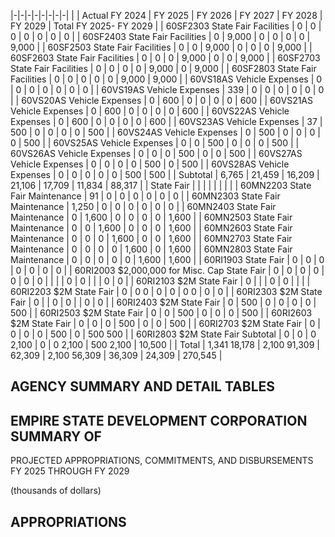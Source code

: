 |-|-|-|-|-|-|-|-|
| | Actual FY 2024 | FY 2025 | FY 2026 | FY 2027 | FY 2028 | FY 2029 | Total FY 2025- FY 2029 |
| 60SF2303 State Fair Facilities | 0 | 0 | 0 | 0 | 0 | 0 | 0 |
| 60SF2403 State Fair Facilities | 0 | 9,000 | 0 | 0 | 0 | 0 | 9,000 |
| 60SF2503 State Fair Facilities | 0 | 0 | 9,000 | 0 | 0 | 0 | 9,000 |
| 60SF2603 State Fair Facilities | 0 | 0 | 0 | 9,000 | 0 | 0 | 9,000 |
| 60SF2703 State Fair Facilities | 0 | 0 | 0 | 0 | 9,000 | 0 | 9,000 |
| 60SF2803 State Fair Facilities | 0 | 0 | 0 | 0 | 0 | 9,000 | 9,000 |
| 60VS18AS Vehicle Expenses | 0 | 0 | 0 | 0 | 0 | 0 | 0 |
| 60VS19AS Vehicle Expenses | 339 | 0 | 0 | 0 | 0 | 0 | 0 |
| 60VS20AS Vehicle Expenses | 0 | 600 | 0 | 0 | 0 | 0 | 600 |
| 60VS21AS Vehicle Expenses | 0 | 600 | 0 | 0 | 0 | 0 | 600 |
| 60VS22AS Vehicle Expenses | 0 | 600 | 0 | 0 | 0 | 0 | 600 |
| 60VS23AS Vehicle Expenses | 37 | 500 | 0 | 0 | 0 | 0 | 500 |
| 60VS24AS Vehicle Expenses | 0 | 500 | 0 | 0 | 0 | 0 | 500 |
| 60VS25AS Vehicle Expenses | 0 | 0 | 500 | 0 | 0 | 0 | 500 |
| 60VS26AS Vehicle Expenses | 0 | 0 | 0 | 500 | 0 | 0 | 500 |
| 60VS27AS Vehicle Expenses | 0 | 0 | 0 | 0 | 500 | 0 | 500 |
| 60VS28AS Vehicle Expenses | 0 | 0 | 0 | 0 | 0 | 500 | 500 |
| Subtotal | 6,765 | 21,459 | 16,209 | 21,106 | 17,709 | 11,834 | 88,317 |
| State Fair | | | | | | | |
| 60MN2203 State Fair Maintenance | 91 | 0 | 0 | 0 | 0 | 0 | 0 |
| 60MN2303 State Fair Maintenance | 1,250 | 0 | 0 | 0 | 0 | 0 | 0 |
| 60MN2403 State Fair Maintenance | 0 | 1,600 | 0 | 0 | 0 | 0 | 1,600 |
| 60MN2503 State Fair Maintenance | 0 | 0 | 1,600 | 0 | 0 | 0 | 1,600 |
| 60MN2603 State Fair Maintenance | 0 | 0 | 0 | 1,600 | 0 | 0 | 1,600 |
| 60MN2703 State Fair Maintenance | 0 | 0 | 0 | 0 | 1,600 | 0 | 1,600 |
| 60MN2803 State Fair Maintenance | 0 | 0 | 0 | 0 | 0 | 1,600 | 1,600 |
| 60RI1903 State Fair | 0 | 0 | 0 | 0 | 0 | 0 | 0 |
| 60RI2003 $2,000,000 for Misc. Cap State Fair | 0 | 0 | 0 | 0 | 0 | 0 | 0 |
| | | 0 | 0 | | | 0 | 0 |
| 60RI2103 $2M State Fair | 0 | | | 0 | 0 | | |
| 60RI2203 $2M State Fair | 0 | 0  0 | 0 | 0 | 0  0 | 0 | 0 |
| 60RI2303 $2M State Fair | 0 | | 0 | 0 | | 0 | 0 |
| 60RI2403 $2M State Fair | 0 | 500 | 0 | 0 | 0 | 0 | 500 |
| 60RI2503 $2M State Fair | 0 | 0 | 500 | 0 | 0 | 0 | 500 |
| 60RI2603 $2M State Fair | 0 | 0 | 0 | 500 | 0 | 0 | 500 |
| 60RI2703 $2M State Fair | 0 | 0 | 0 | 0 | 500 | 0 | 500  500 |
| 60RI2803 $2M State Fair Subtotal | 0 | 0 | 0  2,100 | 0 | 0  2,100 | 500  2,100 | 10,500 |
| Total | 1,341  18,178 | 2,100  91,309 | 62,309 | 2,100  56,309 | 36,309 | 24,309 | 270,545 |

## **AGENCY SUMMARY AND DETAIL TABLES**

## **EMPIRE STATE DEVELOPMENT CORPORATION SUMMARY OF**

PROJECTED APPROPRIATIONS, COMMITMENTS, AND DISBURSEMENTS FY 2025 THROUGH FY 2029

(thousands of dollars)

## **APPROPRIATIONS**